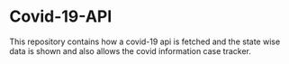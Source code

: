 # Covid-19-API
This repository contains how a covid-19 api is fetched and the state wise data is shown and also allows the covid information case tracker.
